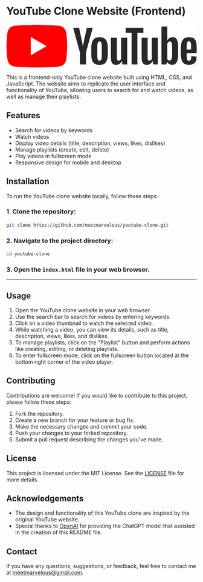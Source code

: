 # YouTube Clone Website (Frontend)

![YouTube Clone Website](./yt_logo.png)

This is a frontend-only YouTube clone website built using HTML, CSS, and JavaScript. The website aims to replicate the user interface and functionality of YouTube, allowing users to search for and watch videos, as well as manage their playlists.

## Features

- Search for videos by keywords
- Watch videos
- Display video details (title, description, views, likes, dislikes)
- Manage playlists (create, edit, delete)
- Play videos in fullscreen mode
- Responsive design for mobile and desktop

## Installation

To run the YouTube clone website locally, follow these steps:

### 1. Clone the repository:

```bash
git clone https://github.com/meetmarvelous/youtube-clone.git
```

### 2. Navigate to the project directory:
```bash
cd youtube-clone
```
### 3. Open the `index.html` file in your web browser.

--- 

## Usage

1. Open the YouTube clone website in your web browser.
2. Use the search bar to search for videos by entering keywords.
3. Click on a video thumbnail to watch the selected video.
4. While watching a video, you can view its details, such as title, description, views, likes, and dislikes.
5. To manage playlists, click on the "Playlist" button and perform actions like creating, editing, or deleting playlists.
6. To enter fullscreen mode, click on the fullscreen button located at the bottom right corner of the video player.

## Contributing

Contributions are welcome! If you would like to contribute to this project, please follow these steps:

1. Fork the repository.
2. Create a new branch for your feature or bug fix.
3. Make the necessary changes and commit your code.
4. Push your changes to your forked repository.
5. Submit a pull request describing the changes you've made.

## License

This project is licensed under the MIT License. See the [LICENSE](LICENSE) file for more details.

## Acknowledgements

- The design and functionality of this YouTube clone are inspired by the original YouTube website.
- Special thanks to [OpenAI](https://openai.com) for providing the ChatGPT model that assisted in the creation of this README file.

## Contact

If you have any questions, suggestions, or feedback, feel free to contact me at [meetmarvelous@gmail.com](mailto:meetmarvelous@gmail.com).
